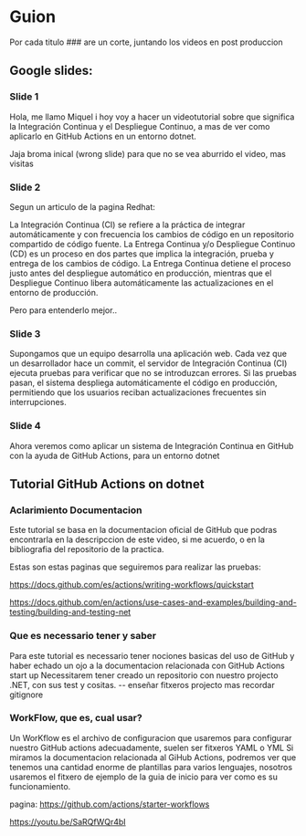 # Guion

Por cada titulo ### are un corte, juntando los videos en post produccion

## Google slides:
### Slide 1
Hola, me llamo Miquel i hoy voy a hacer un videotutorial sobre que significa la Integración Continua y el Despliegue Continuo, a mas de ver como aplicarlo en GitHub Actions en un entorno dotnet.


Jaja broma inical (wrong slide) para que no se vea aburrido el video, mas visitas

### Slide 2
Segun un articulo de la pagina Redhat:

La Integración Continua (CI) se refiere a la práctica de integrar automáticamente y con frecuencia los cambios de código en un repositorio compartido de código fuente. La Entrega Continua y/o Despliegue Continuo (CD) es un proceso en dos partes que implica la integración, prueba y entrega de los cambios de código. La Entrega Continua detiene el proceso justo antes del despliegue automático en producción, mientras que el Despliegue Continuo libera automáticamente las actualizaciones en el entorno de producción.

Pero para entenderlo mejor..


### Slide 3
Supongamos que un equipo desarrolla una aplicación web. Cada vez que un desarrollador hace un commit, el servidor de Integración Continua (CI) ejecuta pruebas para verificar que no se introduzcan errores. Si las pruebas pasan, el sistema despliega automáticamente el código en producción, permitiendo que los usuarios reciban actualizaciones frecuentes sin interrupciones.


### Slide 4
Ahora veremos como aplicar un sistema de Integración Continua en GitHub con la ayuda de GitHub Actions, para un entorno dotnet

## Tutorial GitHub Actions on dotnet
### Aclarimiento Documentacion
Este tutorial se basa en la documentacion oficial de GitHub que podras encontrarla en la descripccion de este video, si me acuerdo, o en la bibliografia del repositorio de la practica.

Estas son estas paginas que seguiremos para realizar las pruebas:

https://docs.github.com/es/actions/writing-workflows/quickstart

https://docs.github.com/en/actions/use-cases-and-examples/building-and-testing/building-and-testing-net


### Que es necessario tener y saber
Para este tutorial es necessario tener nociones basicas del uso de GitHub y haber echado un ojo a la documentacion relacionada con GitHub Actions start up
Necessitarem tener creado un repositorio con nuestro projecto .NET, con sus test y cositas. -- enseñar fitxeros projecto mas recordar gitignore


### WorkFlow, que es, cual usar?
Un WorKflow es el archivo de configuracion que usaremos para configurar nuestro GitHub actions adecuadamente, suelen ser fitxeros YAML o YML
Si miramos la documentacion relacionada al GiHub Actions, podremos ver que tenemos una cantidad enorme de plantillas para varios lenguajes, nosotros usaremos el fitxero de ejemplo de la guia de inicio para ver como es su funcionamiento.

pagina: https://github.com/actions/starter-workflows


https://youtu.be/SaRQfWQr4bI